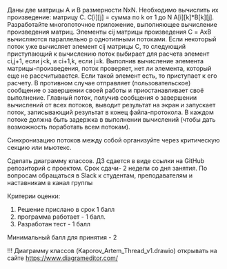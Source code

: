 Даны две матрицы A и B размерности NxN. Необходимо вычислить их произведение: матрицу С.
C[i][j] = сумма по k от 1 до N A[i][k]*B[k][j].
Разработайте многопоточное приложение, выполняющее вычисление произведения матриц.
Элементы cij матрицы произведения С = AхB вычисляются параллельно p однотипными потоками.
Если некоторый поток уже вычисляет элемент cij матрицы C, то следующий приступающий к вычислению поток выбирает для
расчета элемент ci,j+1, если j<k, и ci+1,k, если j=k.
Выполнив вычисление элемента матрицы-произведения, поток проверяет, нет ли элемента, который еще не рассчитывается.
Если такой элемент есть, то приступает к его расчету.
В противном случае отправляет (пользовательское) сообщение о завершении своей работы и приостанавливает своё выполнение.
Главный поток, получив сообщения о завершении вычислений от всех потоков, выводит результат на экран и запускает поток,
записывающий результат в конец файла-протокола.
В каждом потоке должна быть задержка в выполнении вычислений (чтобы дать возможность поработать всем потокам).

Синхронизацию потоков между собой организуйте через критическую секцию или мьютекс.

Сделать диаграмму классов.
ДЗ сдается в виде ссылки на GitHub репозиторий с проектом.
Срок сдачи- 2 недели со дня занятия.
По вопросам обращаться в Slack к студентам, преподавателям и наставникам в канал группы

Критерии оценки:
1. Решение прислано в срок 1 балл
2. программа работает - 1 балл.
3. Разработан тест - 1 балл

Минимальный балл для принятия - 2


!!! Диаграмму классов (Kaporov_Artem_Thread_v1.drawio) открывать на сайте https://www.diagrameditor.com/
